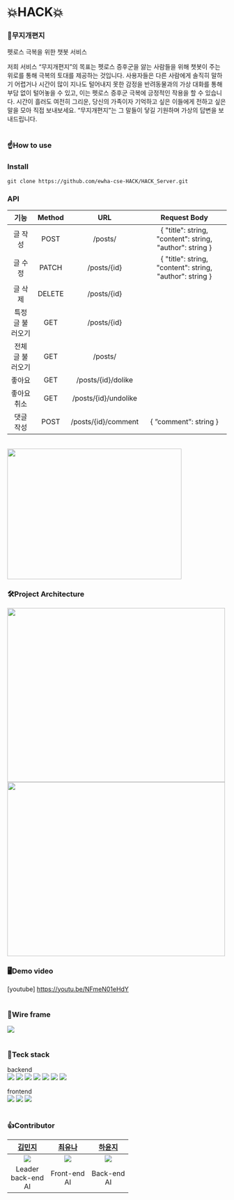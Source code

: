 # 💥HACK💥
### 🌈무지개편지
펫로스 극복을 위한 챗봇 서비스

저희 서비스 “무지개편지”의 목표는 펫로스 증후군을 앓는 사람들을 위해 챗봇이 주는 위로를 통해 극복의 토대를 제공하는 것입니다. 사용자들은 다른 사람에게 솔직히 말하기 어렵거나 시간이 많이 지나도 털어내지 못한 감정을 반려동물과의 가상 대화를 통해 부담 없이 털어놓을 수 있고, 이는 펫로스 증후군 극복에 긍정적인 작용을 할 수 있습니다. 시간이 흘러도 여전히 그리운, 당신의 가족이자 기억하고 싶은 이들에게 전하고 싶은 말을 모아 직접 보내보세요. “무지개편지”는 그 말들이 닿길 기원하며 가상의 답변을 보내드립니다.
<br>
<br>

### ☝️How to use
<h3>Install</h3>

~~~
git clone https://github.com/ewha-cse-HACK/HACK_Server.git
~~~

<h3>API</h3>
<table>
  <thead>
    <tr>
        <th align=center>기능</td>
        <th align=center>Method</td>
        <th align=center>URL</td>
        <th align=center>Request Body</td>
    </tr>
  </thead>
    <tr>
        <td align=center>글 작성</td>
        <td align=center>POST</td>
        <td align=center>/posts/</td>
        <td align=center>{
          "title": string,
          "content": string,
          "author": string
          }</td>
    </tr>
    <tr>
        <td align=center>글 수정</td>
        <td align=center>PATCH</td>
        <td align=center>/posts/{id}</td>
        <td align=center>{
                "title": string,
                "content": string,
                "author": string
                }</td>
    </tr>
    <tr>
        <td align=center>글 삭제</td>
        <td align=center>DELETE</td>
        <td align=center>/posts/{id}</td>
        <td align=center></td>
    </tr>
    <tr>
        <td align=center>특정 글 불러오기</td>
        <td align=center>GET</td>
        <td align=center>/posts/{id}</td>
        <td align=center></td>
    </tr>
    <tr>
        <td align=center>전체 글 불러오기</td>
        <td align=center>GET</td>
        <td align=center>/posts/</td>
        <td align=center></td>
    </tr>
    <tr>
        <td align=center>좋아요</td>
        <td align=center>GET</td>
        <td align=center>/posts/{id}/dolike</td>
        <td align=center></td>
    </tr>
    <tr>
        <td align=center>좋아요 취소</td>
        <td align=center>GET</td>
        <td align=center>/posts/{id}/undolike</td>
        <td align=center></td>
    </tr>
    <tr>
        <td align=center>댓글 작성</td>
        <td align=center>POST</td>
        <td align=center>/posts/{id}/comment</td>
        <td align=center>{
”comment”: string
}</td>
    </tr>
    
</table>
<br>


<img src = "https://github.com/ewha-cse-HACK/server_dev/assets/67634926/4ab5ee50-fc68-4f65-9fcd-7cd9c11aab10" width = 400 height = 300>

### 🛠️Project Architecture
<img src = "https://github.com/ewha-cse-HACK/server_dev/assets/67634926/e9c95b0d-8170-428d-90e8-a281188d8c74" width = 500 height = 400>
<img src = "https://github.com/ewha-cse-HACK/server_dev/assets/67634926/ddb06cdf-21e6-430b-ae30-e0b0b8f44260" width = 500 height = 400>
<br>

### 🖥️Demo video
[youtube] https://youtu.be/NFmeN01eHdY
<br>
<br>

### 🎨Wire frame
<img src = "https://github.com/ewha-cse-HACK/server_dev/assets/67634926/7ae13ccb-6b58-4710-b653-8538ce48a265">
<br>
<br>

### 💪Teck stack
backend <br>
<img src="https://img.shields.io/badge/JAVA-007396?style=for-the-badge&logo=java&logoColor=white"> <img src="https://img.shields.io/badge/spring-6DB33F?style=for-the-badge&logo=spring&logoColor=white"> <img src="https://img.shields.io/badge/spring_boot-6DB33F?style=for-the-badge&logo=spring_boot&logoColor=white"> <img src="https://img.shields.io/badge/nginx-009639?style=for-the-badge&logo=nginx&logoColor=white"> <img src="https://img.shields.io/badge/linux-FCC624?style=for-the-badge&logo=linux&logoColor=black"> <img src="https://img.shields.io/badge/aws-232F3E?style=for-the-badge&logo=aws&logoColor=white"> <img src="https://img.shields.io/badge/mysql-4479A1?style=for-the-badge&logo=mysql&logoColor=white">

frontend <br>
<img src="https://img.shields.io/badge/HTML5-E34F26?style=for-the-badge&logo=HTML5&logoColor=white"/></a> <img src="https://img.shields.io/badge/CSS3-1572B6?style=for-the-badge&logo=CSS3&logoColor=white"/> <img src="https://img.shields.io/badge/Amazon EC2-FF9900?style=for-the-badge&logo=AmazonEC2&logoColor=white"/></a>
<br>
<br>


### 👍Contributor
<table>
  <thead>
    <tr>
        <th align=center><a href="https://github.com/minji1289">김민지</a></td>
        <th align=center><a href="https://github.com/ehvzmf">최유나</a></td>
        <th align=center><a href="https://github.com/yunji118">하윤지</a></td>
    </tr>
  </thead>
    <tr>
        <td align=center><img src = "https://github.com/ewha-cse-HACK/server_dev/assets/67634926/a65400ba-bb73-4cda-98f8-029c4108ea1f"></td>
        <td align=center><img src = "https://github.com/ewha-cse-HACK/server_dev/assets/67634926/c25b45bb-a42a-4359-8b00-85fb916745ef"></td>
        <td align=center><img src = "https://github.com/ewha-cse-HACK/server_dev/assets/67634926/6102194b-87d0-468b-bdcc-0b93a37a35ef"></td>
    </tr>
    <tr>
        <td align=center>Leader<br>back-end<br>AI</td>
        <td align=center>Front-end<br>AI</td>
        <td align=center>Back-end<br>AI</td>
    </tr>
</table>
<br>


